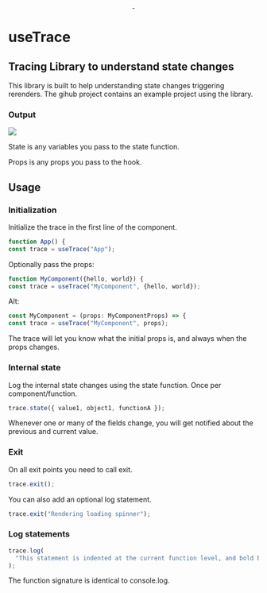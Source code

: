<p align="center">
  <a aria-label="npm version" href="https://www.npmjs.com/package/use-trace">
    <img alt="" src="https://badgen.net/npm/v/use-trace">
  </a>
  <a aria-label="npm types" href="https://www.npmjs.com/package/use-trace">
    <img alt="" src="https://badgen.net/npm/types/use-trace">
  </a>
</p>

# useTrace

## Tracing Library to understand state changes

This library is built to help understanding state changes triggering rerenders.
The gihub project contains an example project using the library.

### Output

<p>
  <img src="docs/image.png">
</p>
State is any variables you pass to the state function.

Props is any props you pass to the hook.

## Usage

### Initialization

Initialize the trace in the first line of the component.

```typescript
function App() {
const trace = useTrace("App");
```

Optionally pass the props:

```typescript
function MyComponent({hello, world}) {
const trace = useTrace("MyComponent", {hello, world});
```

Alt:

```typescript
const MyComponent = (props: MyComponentProps) => {
const trace = useTrace("MyComponent", props);
```

The trace will let you know what the initial props is, and always when the props changes.

### Internal state

Log the internal state changes using the state function. Once per component/function.

```typescript
trace.state({ value1, object1, functionA });
```

Whenever one or many of the fields change, you will get notified about the previous and current value.

### Exit

On all exit points you need to call exit.

```typescript
trace.exit();
```

You can also add an optional log statement.

```typescript
trace.exit("Rendering loading spinner");
```

### Log statements

```typescript
trace.log(
  "This statement is indented at the current function level, and bold by default"
);
```

The function signature is identical to console.log.
